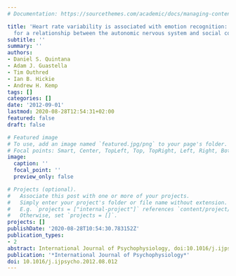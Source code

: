 ```yaml
---
# Documentation: https://sourcethemes.com/academic/docs/managing-content/

title: 'Heart rate variability is associated with emotion recognition: Direct evidence
  for a relationship between the autonomic nervous system and social cognition'
subtitle: ''
summary: ''
authors:
- Daniel S. Quintana
- Adam J. Guastella
- Tim Outhred
- Ian B. Hickie
- Andrew H. Kemp
tags: []
categories: []
date: '2012-09-01'
lastmod: 2020-08-28T12:54:31+02:00
featured: false
draft: false

# Featured image
# To use, add an image named `featured.jpg/png` to your page's folder.
# Focal points: Smart, Center, TopLeft, Top, TopRight, Left, Right, BottomLeft, Bottom, BottomRight.
image:
  caption: ''
  focal_point: ''
  preview_only: false

# Projects (optional).
#   Associate this post with one or more of your projects.
#   Simply enter your project's folder or file name without extension.
#   E.g. `projects = ["internal-project"]` references `content/project/deep-learning/index.md`.
#   Otherwise, set `projects = []`.
projects: []
publishDate: '2020-08-28T10:54:30.783152Z'
publication_types:
- 2
abstract: International Journal of Psychophysiology, doi:10.1016/j.ijpsycho.2012.08.012
publication: '*International Journal of Psychophysiology*'
doi: 10.1016/j.ijpsycho.2012.08.012
---
```


